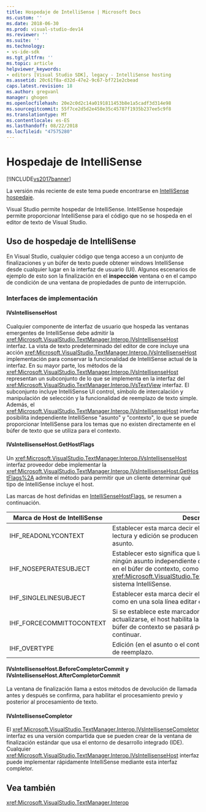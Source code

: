 ```yaml
---
title: Hospedaje de IntelliSense | Microsoft Docs
ms.custom: ''
ms.date: 2018-06-30
ms.prod: visual-studio-dev14
ms.reviewer: ''
ms.suite: ''
ms.technology:
- vs-ide-sdk
ms.tgt_pltfrm: ''
ms.topic: article
helpviewer_keywords:
- editors [Visual Studio SDK], legacy - IntelliSense hosting
ms.assetid: 20c61f8a-d32d-47e2-9c67-bf721e2cbead
caps.latest.revision: 18
ms.author: gregvanl
manager: ghogen
ms.openlocfilehash: 20e2c0d2c14a0191811453b8e1a5cadf3d314e98
ms.sourcegitcommit: 55f7ce2d5d2e458e35c45787f1935b237ee5c9f8
ms.translationtype: MT
ms.contentlocale: es-ES
ms.lasthandoff: 08/22/2018
ms.locfileid: "47575280"
---
```

# <a name="intellisense-hosting"></a>Hospedaje de IntelliSense
[!INCLUDE[vs2017banner](../includes/vs2017banner.md)]

La versión más reciente de este tema puede encontrarse en [IntelliSense hospedaje](https://docs.microsoft.com/visualstudio/extensibility/intellisense-hosting).  
  
Visual Studio permite hospedar de IntelliSense. IntellSense hospedaje permite proporcionar IntelliSense para el código que no se hospeda en el editor de texto de Visual Studio.  
  
## <a name="intellisense-hosting-usage"></a>Uso de hospedaje de IntelliSense  
 En Visual Studio, cualquier código que tenga acceso a un conjunto de finalizaciones y un búfer de texto puede obtener windows IntelliSense desde cualquier lugar en la interfaz de usuario (UI). Algunos escenarios de ejemplo de esto son la finalización en el **inspección** ventana o en el campo de condición de una ventana de propiedades de punto de interrupción.  
  
### <a name="implementation-interfaces"></a>Interfaces de implementación  
  
#### <a name="ivsintellisensehost"></a>IVsIntellisenseHost  
 Cualquier componente de interfaz de usuario que hospeda las ventanas emergentes de IntelliSense debe admitir la <xref:Microsoft.VisualStudio.TextManager.Interop.IVsIntellisenseHost> interfaz. La vista de texto predeterminado del editor de core incluye una acción <xref:Microsoft.VisualStudio.TextManager.Interop.IVsIntellisenseHost> implementación para conservar la funcionalidad de IntelliSense actual de la interfaz. En su mayor parte, los métodos de la <xref:Microsoft.VisualStudio.TextManager.Interop.IVsIntellisenseHost> representan un subconjunto de lo que se implementa en la interfaz del <xref:Microsoft.VisualStudio.TextManager.Interop.IVsTextView> interfaz. El subconjunto incluye IntelliSense UI control, símbolo de intercalación y manipulación de selección y la funcionalidad de reemplazo de texto simple. Además, el <xref:Microsoft.VisualStudio.TextManager.Interop.IVsIntellisenseHost> interfaz posibilita independiente IntelliSense "asunto" y "contexto", lo que se puede proporcionar IntelliSense para los temas que no existen directamente en el búfer de texto que se utiliza para el contexto.  
  
#### <a name="ivsintellisensehostgethostflags"></a>IVsIntellisenseHost.GetHostFlags  
 Un <xref:Microsoft.VisualStudio.TextManager.Interop.IVsIntellisenseHost> interfaz proveedor debe implementar la <xref:Microsoft.VisualStudio.TextManager.Interop.IVsIntellisenseHost.GetHostFlags%2A> admite el método para permitir que un cliente determinar qué tipo de IntelliSense incluye el host.  
  
 Las marcas de host definidas en [IntelliSenseHostFlags](../extensibility/intellisensehostflags.md), se resumen a continuación.  
  
|Marca de Host de IntelliSense|Descripción|  
|----------------------------|-----------------|  
|IHF_READONLYCONTEXT|Establecer esta marca decir el búfer de contexto es de solo lectura y edición se producen solo dentro del texto de asunto.|  
|IHF_NOSEPERATESUBJECT|Establecer esto significa que la marca que existe no es ningún asunto independiente de IntelliSense. El asunto existe en el búfer de contexto, como en el tradicional <xref:Microsoft.VisualStudio.TextManager.Interop.IVsTextView> sistema IntelliSense.|  
|IHF_SINGLELINESUBJECT|Establecer esta marca decir el sujeto no es multilínea capaz, como en una sola línea editar en el **inspección** ventana.|  
|IHF_FORCECOMMITTOCONTEXT|Si se establece este marcador y el búfer de contexto debe actualizarse, el host habilita la marca de solo lectura en el búfer de contexto se pasará por alto y modificaciones para continuar.|  
|IHF_OVERTYPE|Edición (en el asunto o el contexto) debe realizarse en modo de reemplazo.|  
  
#### <a name="ivsintellisensehostbeforecompletorcommit-and-ivsintellisensehostaftercompletorcommit"></a>IVsIntellisenseHost.BeforeCompletorCommit y IVsIntellisenseHost.AfterCompletorCommit  
 La ventana de finalización llama a estos métodos de devolución de llamada antes y después se confirma, para habilitar el procesamiento previo y posterior al procesamiento de texto.  
  
#### <a name="ivsintellisensecompletor"></a>IVsIntellisenseCompletor  
 El <xref:Microsoft.VisualStudio.TextManager.Interop.IVsIntellisenseCompletor> interfaz es una versión compartida que se pueden crear de la ventana de finalización estándar que usa el entorno de desarrollo integrado (IDE). Cualquier <xref:Microsoft.VisualStudio.TextManager.Interop.IVsIntellisenseHost> interfaz puede implementar rápidamente IntelliSense mediante esta interfaz completor.  
  
## <a name="see-also"></a>Vea también  
 <xref:Microsoft.VisualStudio.TextManager.Interop>

